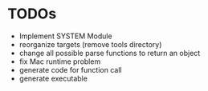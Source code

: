 # TODOs

* Implement SYSTEM Module
* reorganize targets (remove tools directory)
* change all possible parse functions to return an object
* fix Mac runtime problem
* generate code for function call
* generate executable
